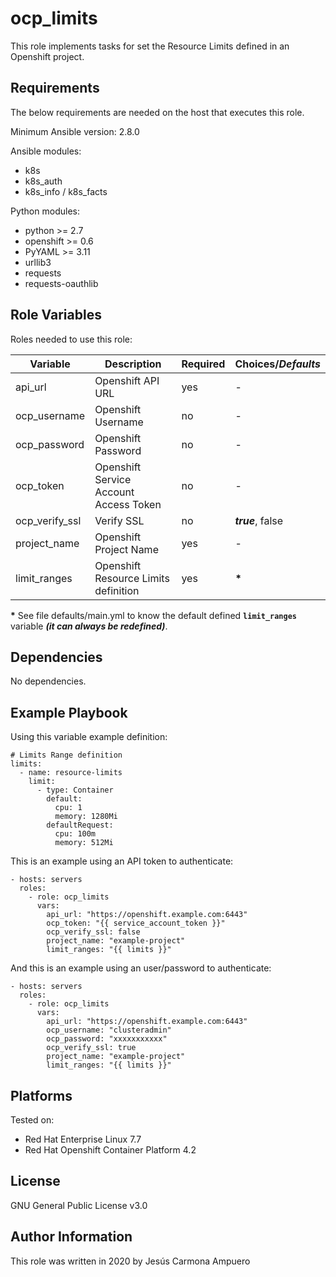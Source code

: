 ocp_limits
=========

This role implements tasks for set the Resource Limits defined in an Openshift project.

Requirements
------------

The below requirements are needed on the host that executes this role.

Minimum Ansible version: 2.8.0

Ansible modules:

- k8s
- k8s_auth
- k8s_info / k8s_facts

Python modules:

- python >= 2.7
- openshift >= 0.6
- PyYAML >= 3.11
- urllib3
- requests
- requests-oauthlib

Role Variables
--------------

Roles needed to use this role:

Variable | Description | Required | Choices/***Defaults***
------------ | ------------- | ------------- | -------------
api_url | Openshift API URL | yes | -
ocp_username |  Openshift Username | no | -
ocp_password | Openshift Password | no | -
ocp_token | Openshift Service Account Access Token | no | -
ocp_verify_ssl | Verify SSL | no | ***true***, false
project_name | Openshift Project Name | yes | -
limit_ranges | Openshift Resource Limits definition | yes | **\***

**\*** See file defaults/main.yml to know the default defined **`limit_ranges`** variable ***(it can always be redefined)***.

Dependencies
------------

No dependencies.

Example Playbook
----------------

Using this variable example definition:

    # Limits Range definition
    limits:
      - name: resource-limits
        limit:
          - type: Container
            default:
              cpu: 1
              memory: 1280Mi
            defaultRequest:
              cpu: 100m
              memory: 512Mi

This is an example using an API token to authenticate:

    - hosts: servers
      roles:
        - role: ocp_limits
          vars:
            api_url: "https://openshift.example.com:6443"
            ocp_token: "{{ service_account_token }}"
            ocp_verify_ssl: false
            project_name: "example-project"
            limit_ranges: "{{ limits }}"

And this is an example using an user/password to authenticate:

    - hosts: servers
      roles:
        - role: ocp_limits
          vars:
            api_url: "https://openshift.example.com:6443"
            ocp_username: "clusteradmin"
            ocp_password: "xxxxxxxxxxx"
            ocp_verify_ssl: true
            project_name: "example-project"
            limit_ranges: "{{ limits }}"

Platforms
------------

Tested on:

- Red Hat Enterprise Linux 7.7
- Red Hat Openshift Container Platform 4.2

License
-------

GNU General Public License v3.0

Author Information
------------------

This role was written in 2020 by Jesús Carmona Ampuero
